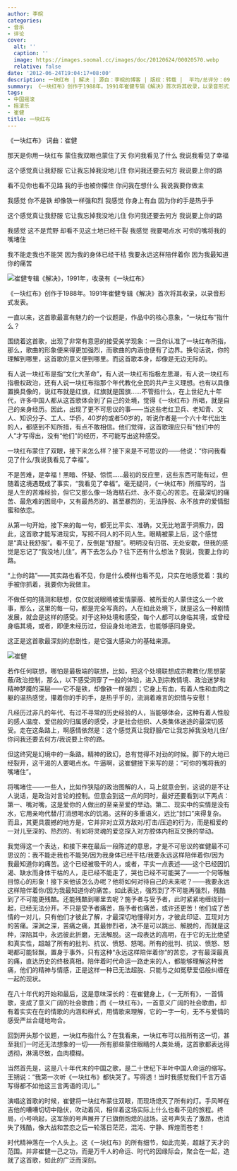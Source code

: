 ```yaml
---
author: 李皖
categories:
- 音乐
- 评论
cover:
  alt: ''
  caption: ''
  image: https://images.soomal.cc/images/doc/20120624/00020570.webp
  relative: false
date: '2012-06-24T19:04:17+08:00'
description: 一块红布 | 解决 | 源自：李皖的博客 | 版权：转载 |  平均/总评分：09.64/135
summary: 《一块红布》创作于1988年。1991年崔健专辑《解决》首次将其收录，以录音形式发表。一直以来，这首歌最富有魅力的一个议题是，作品中的核心意象，“一块红布”指什么？围绕着这首歌，出现了非常有意思的接受美学现象：一旦你认准了一块红布所指，那么，歌曲的形象便来得更加强烈，而歌曲的内涵也便有了边界。换句话说，你的理解到哪里，这首歌的意义便到哪里。
tags:
- 中国摇滚
- 摇滚乐
- 崔健
title: 一块红布
---
```


《一块红布》 词曲：崔健

那天是你用一块红布 蒙住我双眼也蒙住了天
你问我看见了什么 我说我看见了幸福

这个感觉真让我舒服 它让我忘掉我没地儿住
你问我还要去何方 我说要上你的路

看不见你也看不见路 我的手也被你攥住
你问我在想什么 我说我要你做主

我感觉 你不是铁 却像铁一样强和烈
我感觉 你身上有血 因为你的手是热乎乎

这个感觉真让我舒服 它让我忘掉我没地儿住
你问我还要去何方 我说要上你的路

我感觉 这不是荒野 却看不见这土地已经干裂
我感觉 我要喝点水 可你的嘴将我的嘴堵住

我不能走我也不能哭 因为我的身体已经干枯
我要永远这样陪伴着你 因为我最知道你的痛苦



![崔健专辑《解决》，1991年，收录有《一块红布》](https://images.soomal.cc/images/doc/20120624/00020570.webp)





《一块红布》创作于1988年。1991年崔健专辑《解决》首次将其收录，以录音形式发表。

一直以来，这首歌最富有魅力的一个议题是，作品中的核心意象，“一块红布”指什么？

围绕着这首歌，出现了非常有意思的接受美学现象：一旦你认准了一块红布所指，那么，歌曲的形象便来得更加强烈，而歌曲的内涵也便有了边界。换句话说，你的理解到哪里，这首歌的意义便到哪里。而这首歌本身，却像是无边无际的。

有人说一块红布是指“文化大革命”，有人说一块红布指极左思潮，有人说一块红布指极权政治，还有人说一块红布指那个年代教化全民的共产主义理想。也有以具像置换具像的，说红布就是红旗，红旗就是国旗……不管指什么，在上世纪九十年代，许多中国人都从这首歌体会到了自己的处境，觉得《一块红布》所唱，就是自己的亲身经历。因此，出现了更不可思议的事――当这些老红卫兵、老知青、文人、知识分子、工人、华侨，40岁的或者50岁的，听说作者是一个六十年代出生的人，都感到不知所措，有点不敢相信。他们觉得，这首歌理应只有“他们中的人”才写得出，没有“他们”的经历，不可能写出这种感受。

一块红布蒙住了双眼，接下来怎么样？接下来是不可思议的――他说：“你问我看见了什么/我说我看见了幸福”。

不是苦难，是幸福！黑暗、怀疑、惊慌……最初的反应里，这些东西可能有过，但随着这境遇既成了事实，“我看见了幸福”。毫无疑问，《一块红布》所描写的，当是人生的苦难经验，但它又那么像一场海枯石烂、永不变心的苦恋。在最深切的痛苦、最危难的困局中，又有最热烈的、甚至暴烈的，无法挣脱、永不放弃的爱情甜蜜和依恋。

从第一句开始，接下来的每一句，都无比平实、准确，又无比地富于洞察力，因此，这首歌才能写进现实，写照不同人的不同人生。眼睛被蒙上后，这个感觉是“真让我舒服”。看不见了，反倒是“舒服”。明明没有归宿、无处安歇，但我的感觉是忘记了“我没地儿住”。再下去怎么办？往下还有什么想法？我说，我要上你的路。

“上你的路”――其实路也看不见，你是什么模样也看不见，只实在地感觉着：我的手被你抓着，我要你为我做主。

不做任何的猜测和联想，仅仅就说眼睛被爱情蒙蔽、被所爱的人蒙住这么一个故事，那么，这里的每一句，都是完全写真的。人在如此处境下，就是这么一种剧情发展，就会是这样的感受。对于这种处境和感受，每个人都可以身临其境，或曾经身临其境，或者，即便未经历过，但设身处地进去，也能够感同身受。

这正是这首歌最深刻的悲剧性，是它强大感染力的基础来源。

![崔健](https://images.soomal.cc/images/doc/20090414/00000109.webp)





若作任何联想，哪怕是最极端的联想，比如，把这个处境联想成宗教教化/思想蒙蔽/政治控制，那么，以下感受洞穿了一般的体验，进入到宗教情境、政治迷梦和精神梦魇的深层――它不是铁，却像铁一样强烈；它身上有血，有着人性和血肉之躯的温热感觉，攥着你的手的手，是热乎乎的，流淌着难言的炽情与安慰！

凡经历过非凡的年代、有过不寻常的历史经验的人，当能够体会，这种有着人性般的感人温度、爱侣般的归属感的感受，才是社会组织、人类集体迷途的最深切感受。走在这条路上，啊感情依然是：这个感觉真让我舒服/它让我忘掉我没地儿住/你问我还要去何方/我说要上你的路。

但这终究是幻境中的一条路。精神的致幻，总有觉得不对劲的时候。脚下的大地已经裂开，这干渴的人要喝点水。牛逼啊，这崔健接下来写的是：“可你的嘴将我的嘴堵住”。

将嘴堵住――一些人，比如作狭隘的政治图解的人，马上就意会到，这说的是不让人说话，是政治对言论的控制。但意会到这一点的同时，最好还要看到以下两点：第一、嘴对嘴，这是爱你的人做出的至亲至爱的举动。第二、现实中的实情是没有水，它用亲吻代替/打消想喝水的饥渴。这样的多重语义，远比“封口”来得复杂。而且，其更具震撼的地方是，它并非对立双方敌对/打击/压迫的行为，而是相爱的一对儿至深的、热烈的、有如将灵魂的爱恋探入对方腔体内相互交换的举动。

我觉得这一个表达，和接下来在最后一段陈述的意思，才是不可思议的崔健最不可思议的：我不能走我也不能哭/因为我身体已经干枯/我要永远这样陪伴着你/因为我最知道你的痛苦。这个已经被吸干的人，或者，平实一点表述――这个已经因饥渴、缺水而身体干枯的人，走已经不能走了，哭也已经不可能哭了――一个何等触目惊心的形象！接下来他该怎么办呢？他将如何对待自己的未来呢？――我要永远这样陪伴着你/因为我最知道你的痛苦。如此表达，强烈到了不可能再强烈，残酷到了不可能更残酷。还能残酷到哪里去呢？施予者与受予者，此时紧紧地缠绕到一起，已经无法分开。不只是受予者痛苦，施予者也痛苦，或许还更苦！他们成了苦情的一对儿，只有他们才彼此了解，才最深切地懂得对方，才彼此印证、互现对方的苦痛。深渊之深，苦痛之痛，其最惨烈者，决不是可以跳出、解脱的，而就是这种，深陷其中，永远彼此折磨，无法解脱。这一段表达的高明，在于它的无比绝望和真实性，超越了所有的批判、抗议、愤怒、怒喝。所有的批判、抗议、愤怒、怒喝都可能轻飘，置身于事外，只有这种“永远这样陪伴着你”的苦恋，才有最深最真的痛，直达历史的终极真相。陪伴着时代命运一路走来的人，都能够理解这种苦痛，他们的精神与情感，正是这样一种已无法超脱、只能与之如冤孽爱侣般纠缠在一起的现状。

在八十年代的开始和最后，这是意味深长的：在崔健身上，《一无所有》，一首情歌，变成了意义广阔的社会歌曲；而《一块红布》，一首意义广阔的社会歌曲，却有着实实在在的情歌的内涵和样式，用情歌来理解，它的一字一句，无不与爱情的感受严丝合缝地吻合。

回到开头那个议题，一块红布指什么？在我看来，一块红布可以指所有这一切，甚至我们一时还无法想象的一切――所有那些蒙住眼睛的人类处境，这首歌都表达得透彻，淋漓尽致，血肉模糊。

当然首先是，这是八十年代末的中国之歌，是二十世纪下半叶中国人命运的缩写。王朔说：“我第一次听《一块红布》都快哭了。写得透！当时我感觉我们千言万语写得都不如他这三言两语的词儿。”

演唱这首歌的时候，崔健将一块红布蒙住双眼，而现场熄灭了所有的灯。手风琴在吉他的嘈嘈切切中隐伏，吹动着风，相伴着这场实际上什么也看不见的旅程。终局，小号响起，这军旅的号声展开了已旗倒炮熄的战场。这号声失去了激昂，也消失了残酷，像大战和苦恋之后一轮落日茫茫，混沌、宁静、辉煌而苍老！

时代精神落在一个人头上。这《一块红布》的所有细节，如此完美，超越了天才的范围。并非崔健一己之功，而是万千人的命运、时代的因缘际会，聚合在一起，造就了这首歌，如此的广泛而深刻。